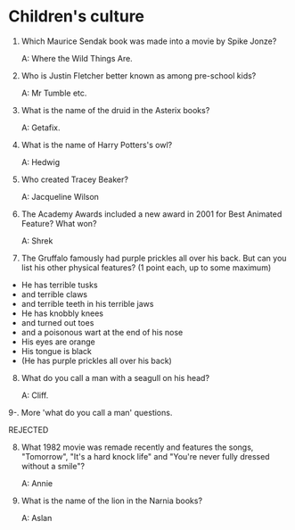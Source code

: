 Children's culture
==================

1. Which Maurice Sendak book was made into a movie by Spike Jonze?

    A: Where the Wild Things Are.

2. Who is Justin Fletcher better known as among pre-school kids?

    A: Mr Tumble etc.

3. What is the name of the druid in the Asterix books?

    A: Getafix.

4. What is the name of Harry Potters's owl?

    A: Hedwig


5. Who created Tracey Beaker?

    A: Jacqueline Wilson

6. The Academy Awards included a new award in 2001 for Best Animated Feature? What won?

    A: Shrek



7. The Gruffalo famously had purple prickles all over his back. But can you list his other physical features? (1 point each, up to some maximum)

  * He has terrible tusks
  * and terrible claws
  * and terrible teeth in his terrible jaws
  * He has knobbly knees
  * and turned out toes
  * and a poisonous wart at the end of his nose
  * His eyes are orange
  * His tongue is black
  * (He has purple prickles all over his back)

8. What do you call a man with a seagull on his head?

    A: Cliff.
    
9-. More 'what do you call a man' questions.

REJECTED

8. What 1982 movie was remade recently and features the songs, "Tomorrow", "It's a hard knock life" and "You're never fully dressed without a smile"?

    A: Annie


5. What is the name of the lion in the Narnia books?

    A: Aslan


